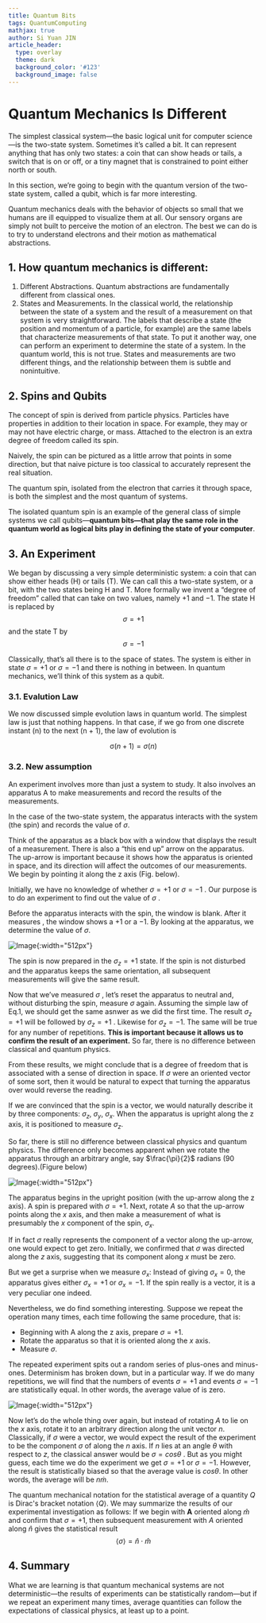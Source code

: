 ```yaml
---
title: Quantum Bits
tags: QuantumComputing
mathjax: true
author: Si Yuan JIN
article_header:
  type: overlay
  theme: dark
  background_color: '#123'
  background_image: false
---
```


# Quantum Mechanics Is Different
The simplest classical system—the basic logical unit for computer science —is the two-state system. Sometimes it’s called a bit. It can represent anything that has only two states: a coin that can show heads or tails, a switch that is on or off, or a tiny magnet that is constrained to point either north or south.

In this section, we’re going to begin with the quantum version of the two-state system, called a qubit, which is far more interesting.

Quantum mechanics deals with the behavior of objects so small that we humans are ill equipped to visualize them at all. Our sensory organs are simply not built to perceive the motion of an electron. The best we can do is to try to understand electrons and their motion as mathematical abstractions.

## 1. How quantum mechanics is different:
1. Different Abstractions. Quantum abstractions are fundamentally different from classical ones.
2. States and Measurements. In the classical world, the relationship between the state of a system and the result of a measurement on that
system is very straightforward. The labels that describe a state (the position and momentum of a particle, for example) are the same labels that characterize measurements of that state. To put it another way, one can perform an experiment to determine the state of a system. In the quantum world, this is not true. States and measurements are two different things, and the relationship between them is subtle and nonintuitive.

## 2. Spins and Qubits
The concept of spin is derived from particle physics. Particles have properties in addition to their location in space. For example, they may or may not have electric charge, or mass. Attached to the electron is an extra degree of freedom called its spin.

Naively, the spin can be pictured as a little arrow that points in some direction, but that naive picture is too classical to accurately represent the real situation.

The quantum spin, isolated from the electron that carries it through space, is both the simplest and the most quantum of systems.

The isolated quantum spin is an example of the general class of simple systems we call qubits—**quantum bits—that play the same role in the quantum world as logical bits play in defining the state of your computer**.


## 3. An Experiment
We began by discussing a very simple deterministic system: a coin that can show either heads (H) or tails (T). We can call this a two-state system, or a bit, with the two states being H and T. More formally we invent a “degree of freedom” called that can take on two values, namely +1 and −1. The state H is replaced by
$$ \sigma = +1 $$
and the state T by
$$ \sigma = -1 $$

Classically, that’s all there is to the space of states. The system is either in state $\sigma = +1$ 
or $\sigma = -1$ and there is nothing in between. In quantum mechanics, we’ll think of this system as a qubit.

### 3.1. Evalution Law
We now discussed simple evolution laws in quantum world. The simplest law is just that nothing happens. In that case, if we go from one discrete instant (n) to the next (n + 1), the law of evolution is

$$ \mathcal \sigma(n+1) = \sigma(n)
\tag{1.1}
$$
### 3.2. New assumption
An experiment involves more than just a system to study. It also involves an apparatus A to make measurements and record the results of the measurements.

In the case of the two-state system, the apparatus interacts with the system (the spin) and records the value of $\sigma$.

Think of the apparatus as a black box with a window that displays the result of a measurement. There is also a “this end up” arrow on the apparatus. The up-arrow is important because it shows how the apparatus is oriented in space, and its direction will affect the outcomes of our measurements. We begin by pointing it along the z axis (Fig. below).

Initially, we have no knowledge of whether $\sigma = +1$ or $\sigma = -1$ . Our purpose is to do an experiment to find out the value of $\sigma$ .

Before the apparatus interacts with the spin, the window is blank. After it measures , the window shows a +1 or a −1. By looking at the apparatus, we determine the value of $\sigma$.

![Image](./images/Apparatus90.jpg "Image@512x512"){:width="512px"}

The spin is now prepared in the $\sigma_{z} = +1$ state. If the spin is not disturbed and the apparatus keeps the same orientation, all subsequent measurements will give the same result.

Now that we’ve measured $\sigma$ , let’s reset the apparatus to neutral and, without disturbing the spin, measure $\sigma$ again. Assuming the simple law of Eq.1, we should get the same asnwer as we did the first time. The result $\sigma_{z} = +1$ will be followed by $\sigma_{z} = +1$ . Likewise for $\sigma_{z} = -1$. The same will be true for any number of repetitions. **This is important because it allows us to confirm the result of an experiment.**  So far, there is no difference between classical and quantum physics. 

From these results, we might conclude that is a degree of freedom that is associated with a sense of direction in space. If $\sigma$ were an oriented vector of some sort, then it would be natural to expect that turning the apparatus over would reverse the reading.

If we are convinced that the spin is a vector, we would naturally describe it by three components: $\sigma_{z}$, $\sigma_{y}$, $\sigma_{x}$. When the apparatus is upright along the z axis, it is positioned to measure $\sigma_{z}$.

So far, there is still no difference between classical physics and quantum physics. The difference only becomes apparent when we rotate the apparatus through an arbitrary angle, say $\frac{\pi}{2}$ radians (90 degrees).(Figure below)

![Image](./../assets/images/posts/Quantum-Bits/Apparatus90.jpg){:width="512px"}

The apparatus begins in the upright position (with the up-arrow along the z axis). A spin is prepared with $\sigma = +1$. Next, rotate $A$ so that the up-arrow points along the $x$ axis, and then make a measurement of what is presumably the $x$ component of the spin, $\sigma_{x}$.

If in fact $\sigma$ really represents the component of a vector along the up-arrow, one would expect to get zero.  Initially, we confirmed that $\sigma$ was directed along the $z$ axis, suggesting that its component along $x$ must be zero.


But we get a surprise when we measure $\sigma_{x}$: Instead of giving $\sigma_{x}=0$, the apparatus gives either $\sigma_{x}=+1$ or $\sigma_{x}=-1$. If the spin really is a vector, it is a very peculiar one indeed.

Nevertheless, we do find something interesting. Suppose we repeat the operation many times, each time following the same procedure, that is: 
- Beginning with A along the z axis, prepare $\sigma=+1$. 
- Rotate the apparatus so that it is oriented along the $x$ axis.
- Measure $\sigma$.

The repeated experiment spits out a random series of plus-ones and minus-ones. Determinism has broken down, but in a particular way. If we do many repetitions, we will find that the numbers of events $\sigma=+1$ and events $\sigma=-1$ are statistically equal. In other words, the average value of is zero.

![Image](./../images/posts/Quantum-Bits/ApparatusRandom.jpg){:width="512px"}

Now let’s do the whole thing over again, but instead of rotating $A$ to lie on the $x$ axis, rotate it to an arbitrary direction along the unit vector $n$. Classically, if $\sigma$ were a vector, we would expect the result of the experiment to be the component $\sigma$ of along the $n$ axis. If $n$ lies at an angle $\theta$ with respect to $z$, the classical answer would be $\sigma= cos\theta$ . But as you might guess, each time we do the experiment we get $\sigma=+1$ or $\sigma=-1$. However, the result is statistically biased so that the average value is $cos\theta$. In other words, the average will be $n \dot m$.

The quantum mechanical notation for the statistical average of a quantity $Q$ is Dirac's bracket notation $\langle Q\rangle$. We may summarize the results of our experimental investigation as follows: If we begin with $\boldsymbol{A}$ oriented along $\widehat{m}$ and confirm that $\sigma=+1$, then subsequent measurement with $A$ oriented along $\widehat{n}$ gives the statistical result
$$\langle\sigma\rangle=\widehat{n} \cdot \widehat{m} \tag{2}$$

## 4. Summary
What we are learning is that quantum mechanical systems are not deterministic—the results of experiments can be statistically random—but if we repeat an experiment many times, average quantities can follow the expectations of classical physics, at least up to a point.


